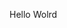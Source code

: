 Hello Wolrd






























































































































































































































































































































































































































































































































































































































































































































































































































































































































































































































































































































































































































































































































































































































































































































































































































































































































































































































































































































































































































































































































































































































































































































































































































































































































































































































































































































